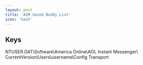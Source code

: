 ```yaml
---
layout: post
title: 'AIM Saved Buddy List'
icon: 'hash'
---
```


## Keys

NTUSER.DAT\Software\America Online\AOL Instant Messenger\ CurrentVersion\Users\username\Config Transport

